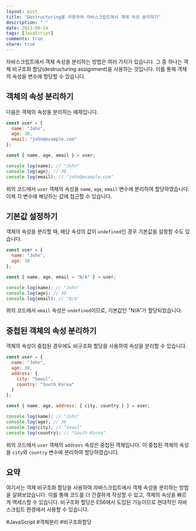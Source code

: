 ```yaml
---
layout: post
title: "Destructuring을 사용하여 자바스크립트에서 객체 속성 분리하기"
description: " "
date: 2023-09-14
tags: [JavaScript]
comments: true
share: true
---
```


자바스크립트에서 객체 속성을 분리하는 방법은 여러 가지가 있습니다. 그 중 하나는 객체 비구조화 할당(destructuring assignment)을 사용하는 것입니다. 이를 통해 객체의 속성을 변수에 할당할 수 있습니다.

## 객체의 속성 분리하기

다음은 객체의 속성을 분리하는 예제입니다.

```javascript
const user = {
  name: "John",
  age: 30,
  email: "john@example.com"
};

const { name, age, email } = user;

console.log(name); // "John"
console.log(age); // 30
console.log(email); // "john@example.com"
```

위의 코드에서 `user` 객체의 속성을 `name`, `age`, `email` 변수에 분리하여 할당하였습니다. 이제 각 변수에 해당하는 값에 접근할 수 있습니다.

## 기본값 설정하기

객체의 속성을 분리할 때, 해당 속성의 값이 `undefined`인 경우 기본값을 설정할 수도 있습니다.

```javascript
const user = {
  name: "John",
  age: 30
};

const { name, age, email = "N/A" } = user;

console.log(name); // "John"
console.log(age); // 30
console.log(email); // "N/A"
```

위의 코드에서 `email` 속성은 `undefined`이므로, 기본값인 "N/A"가 할당되었습니다.

## 중첩된 객체의 속성 분리하기

객체의 속성이 중첩된 경우에도 비구조화 할당을 사용하여 속성을 분리할 수 있습니다.

```javascript
const user = {
  name: "John",
  age: 30,
  address: {
    city: "Seoul",
    country: "South Korea"
  }
};

const { name, age, address: { city, country } } = user;

console.log(name); // "John"
console.log(age); // 30
console.log(city); // "Seoul"
console.log(country); // "South Korea"
```

위의 코드에서 `user` 객체의 `address` 속성은 중첩된 객체입니다. 이 중첩된 객체의 속성을 `city`와 `country` 변수에 분리하여 할당하였습니다.

## 요약

여기서는 객체 비구조화 할당을 사용하여 자바스크립트에서 객체 속성을 분리하는 방법을 살펴보았습니다. 이를 통해 코드를 더 간결하게 작성할 수 있고, 객체의 속성을 빠르게 액세스할 수 있습니다. 비구조화 할당은 ES6에서 도입된 기능이므로 현대적인 자바스크립트 환경에서 사용할 수 있습니다.

#JavaScript #객체분리 #비구조화할당
